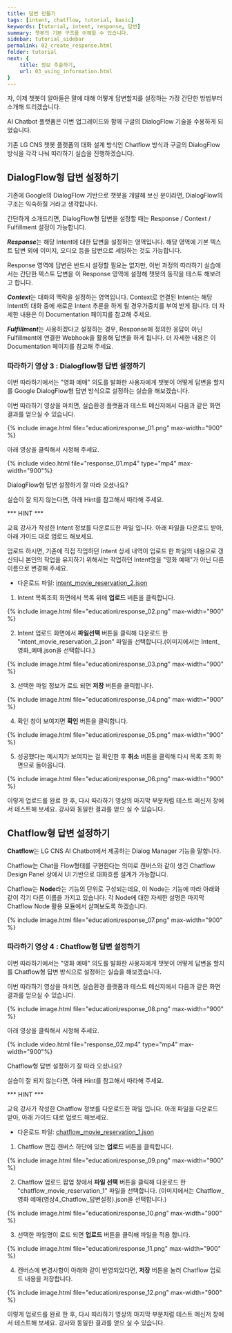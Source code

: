 ```yaml
---
title: 답변 만들기
tags: [intent, chatflow, tutorial, basic]
keywords: [tutorial, intent, response, 답변]
summary: 챗봇의 기본 구조를 이해할 수 있습니다.
sidebar: tutorial_sidebar
permalink: 02_create_response.html
folder: tutorial
next: {
    title: 정보 추출하기,
    url: 03_using_information.html
}
---
```


자, 이제 챗봇이 알아들은 말에 대해 어떻게 답변할지를 설정하는 가장 간단한 방법부터 소개해 드리겠습니다.

AI Chatbot 플랫폼은 이번 업그레이드와 함께 구글의 DialogFlow 기술을 수용하게 되었습니다.

기존 LG CNS 챗봇 플랫폼의 대화 설계 방식인 Chatflow 방식과 구글의 DialogFlow 방식을 각각 나눠 따라하기 실습을 진행하겠습니다.

## DialogFlow형 답변 설정하기

기존에 Google의 DialogFlow 기반으로 챗봇을 개발해 보신 분이라면, DialogFlow의 구조는 익숙하질 거라고 생각합니다.

간단하게 소개드리면, DialogFlow형 답변을 설정할 때는 Response / Context / Fulfillment 설정이 가능합니다.

***Response***는 해당 Intent에 대한 답변을 설정하는 영역입니다. 해당 영역에 기본 텍스트 답변 외에 이미지, 오디오 등을 답변으로 세팅하는 것도 가능합니다.

Response 영역에 답변은 반드시 설정할 필요는 없지만, 이번 과정의 따라하기 실습에서는 간단한 텍스트 답변을 이 Response 영역에 설정해 챗봇의 동작을 테스트 해보려고 합니다.

***Context***는 대화의 맥락을 설정하는 영역입니다. Context로 연결된 Intent는 해당 Intent의 대화 중에 새로운 Intent 추론을 하게 될 경우가중치를 부여 받게 됩니다. 더 자세한 내용은 이 Documentation 페이지를 참고해 주세요. 

***Fulfillment***는 사용하겠다고 설정하는 경우, Response에 정의한 응답이 아닌 Fulfillment에 연결한 Webhook을 활용해 답변을 하게 됩니다. 더 자세한 내용은 이 Documentation 페이지를 참고해 주세요.

### 따라하기 영상 3 : Dialogflow형 답변 설정하기

이번 따라하기에서는 "영화 예매" 의도를 발화한 사용자에게 챗봇이 어떻게 답변을 할지를 Google DialogFlow형 답변 방식으로 설정하는 실습을 해보겠습니다.

이번 따라하기 영상을 마치면, 실습환경 플랫폼과 테스트 메신저에서 다음과 같은 화면 결과를 얻으실 수 있습니다. 

{% include image.html file="education\response_01.png" max-width="900" %}

아래 영상을 클릭해서 시청해 주세요. 

{% include video.html file="response_01.mp4" type="mp4" max-width="900"%}

DialogFlow형 답변 설정하기 잘 따라 오셨나요? 

실습이 잘 되지 않는다면, 아래 Hint를 참고해서 따라해 주세요. 

*** HINT ***

교육 강사가 작성한 Intent 정보를 다운로드한 파일 입니다. 아래 파일을 다운로드 받아, 아래 가이드 대로 업로드 해보세요.

업로드 하시면, 기존에 직접 작업하던 Intent 상세 내역이 업로드 한 파일의 내용으로 갱신되니 본인의 작업을 유지하기 위해서는 작업하던 Intent명을 "영화 예매"가 아닌 다른 이름으로 변경해 주세요. 

* 다운로드 파일: <a href="images/json/intent_movie_reservation_2.json" download>intent_movie_reservation_2.json</a>

1) Intent 목록조회 화면에서 목록 위에 **업로드** 버튼을 클릭합니다. 

{% include image.html file="education\response_02.png" max-width="900" %}

2) Intent 업로드 화면에서 **파일선택** 버튼을 클릭해 다운로드 한 "intent_movie_reservation_2.json" 파일을 선택합니다.(이미지에서는 Intent_영화_예매.json을 선택합니다.)

{% include image.html file="education\response_03.png" max-width="900" %}

3) 선택한 파일 정보가 로드 되면 **저장** 버튼을 클릭합니다.

{% include image.html file="education\response_04.png" max-width="900" %}

4) 확인 창이 보여지면 **확인** 버튼을 클릭합니다.

{% include image.html file="education\response_05.png" max-width="900" %}

5) 성공했다는 메시지가 보여지는 걸 확인한 후 **취소** 버튼을 클릭해 다시 목록 조회 화면으로 돌아옵니다. 

{% include image.html file="education\response_06.png" max-width="900" %}

이렇게 업로드를 완료 한 후, 다시 따라하기 영상의 마지막 부분처럼 테스트 메신저 창에서 테스트해 보세요. 강사와 동일한 결과를 얻으 실 수 있습니다.

## Chatflow형 답변 설정하기

**Chatflow**는 LG CNS AI Chatbot에서 제공하는 Dialog Manager 기능을 말합니다.

Chatflow는 Chat을 Flow형태를 구현한다는 의미로 캔버스와 같이 생긴 Chatflow Design Panel 상에서 UI 기반으로 대화흐름 설계가 가능합니다.

Chatflow는 **Node**라는 기능의 단위로 구성되는데요, 이 Node는 기능에 따라 아래와 같이 각기 다른 이름을 가지고 있습니다. 각 Node에 대한 자세한 설명은 마지막 Chatflow Node 활용 모듈에서 살펴보도록 하겠습니다.

{% include image.html file="education\response_07.png" max-width="900" %}
 
### 따라하기 영상 4 : Chatflow형 답변 설정하기

이번 따라하기에서는 "영화 예매" 의도를 발화한 사용자에게 챗봇이 어떻게 답변을 할지를 Chatflow형 답변 방식으로 설정하는 실습을 해보겠습니다.

이번 따라하기 영상을 마치면, 실습환경 플랫폼과 테스트 메신저에서 다음과 같은 화면 결과를 얻으실 수 있습니다. 

{% include image.html file="education\response_08.png" max-width="900" %}

아래 영상을 클릭해서 시청해 주세요. 
 
{% include video.html file="response_02.mp4" type="mp4" max-width="900"%}

Chatflow형 답변 설정하기 잘 따라 오셨나요? 

실습이 잘 되지 않는다면, 아래 Hint를 참고해서 따라해 주세요. 

*** HINT ***

교육 강사가 작성한 Chatflow 정보를 다운로드한 파일 입니다. 아래 파일을 다운로드 받아, 아래 가이드 대로 업로드 해보세요.

* 다운로드 파일: <a href="images/json/chatflow_movie_reservation_1.json" download>chatflow_movie_reservation_1.json</a>

1) Chatflow 편집 캔버스 하단에 있는 **업로드** 버튼을 클릭합니다. 

{% include image.html file="education\response_09.png" max-width="900" %}

2) Chatflow 업로드 팝업 창에서  **파일 선택** 버튼을 클릭해 다운로드 한 "chatflow_movie_reservation_1" 파일을 선택합니다. (이미지에서는 Chatflow_영화 예매(영상4_Chatflow_답변설정).json을 선택합니다.)

{% include image.html file="education\response_10.png" max-width="900" %}

3) 선택한 파일명이 로드 되면 **업로드** 버튼을 클릭해 파일을 적용 합니다.

{% include image.html file="education\response_11.png" max-width="900" %}

4) 캔버스에 변경사항이 아래와 같이 반영되었다면, **저장** 버튼을 눌러 Chatflow 업로드 내용을 저장합니다.

{% include image.html file="education\response_12.png" max-width="900" %}

이렇게 업로드를 완료 한 후, 다시 따라하기 영상의 마지막 부분처럼 테스트 메신저 창에서 테스트해 보세요. 강사와 동일한 결과를 얻으 실 수 있습니다.